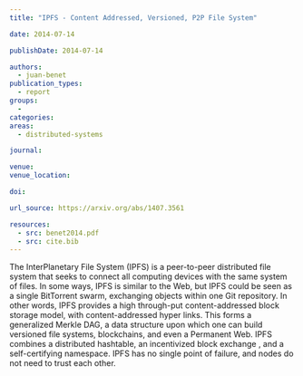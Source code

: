 ```yaml
---
title: "IPFS - Content Addressed, Versioned, P2P File System"

date: 2014-07-14

publishDate: 2014-07-14

authors:
  - juan-benet
publication_types:
  - report
groups:
  - 
categories:
areas:
  - distributed-systems

journal:

venue:
venue_location:

doi:

url_source: https://arxiv.org/abs/1407.3561

resources:
  - src: benet2014.pdf
  - src: cite.bib
---
```

The InterPlanetary File System (IPFS) is a peer-to-peer distributed file system that seeks to connect all computing devices with the same system of files. In some ways, IPFS is similar to the Web, but IPFS could be seen as a single BitTorrent swarm, exchanging objects within one Git repository. In other words, IPFS provides a high through-put content-addressed block storage model, with content-addressed hyper links. This forms a generalized Merkle DAG, a data structure upon which one can build versioned file systems, blockchains, and even a Permanent Web. IPFS combines a distributed hashtable, an incentivized block exchange , and a self-certifying namespace. IPFS has no single point of failure, and nodes do not need to trust each other.
